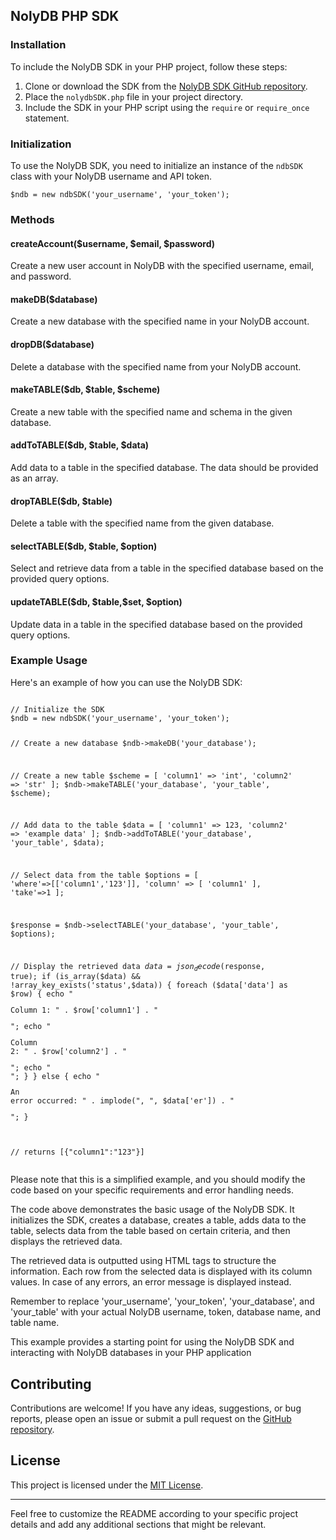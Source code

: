 <div>
  <h2>NolyDB PHP SDK</h2>
  
  <h3>Installation</h3>
  <p>To include the NolyDB SDK in your PHP project, follow these steps:</p>
  <ol>
    <li>Clone or download the SDK from the <a href="https://github.com/ojiiis/nolydbPHP-SDK">NolyDB SDK GitHub repository</a>.</li>
    <li>Place the <code>nolydbSDK.php</code> file in your project directory.</li>
    <li>Include the SDK in your PHP script using the <code>require</code> or <code>require_once</code> statement.</li>
  </ol>
  
  <h3>Initialization</h3>
  <p>To use the NolyDB SDK, you need to initialize an instance of the <code>ndbSDK</code> class with your NolyDB username and API token.</p>
  <pre><code>$ndb = new ndbSDK('your_username', 'your_token');</code></pre>
  
  <h3>Methods</h3>
  
  <h4>createAccount($username, $email, $password)</h4>
  <p>Create a new user account in NolyDB with the specified username, email, and password.</p>
  
  <h4>makeDB($database)</h4>
  <p>Create a new database with the specified name in your NolyDB account.</p>
  
  <h4>dropDB($database)</h4>
  <p>Delete a database with the specified name from your NolyDB account.</p>
  
  <h4>makeTABLE($db, $table, $scheme)</h4>
  <p>Create a new table with the specified name and schema in the given database.</p>
  
  <h4>addToTABLE($db, $table, $data)</h4>
  <p>Add data to a table in the specified database. The data should be provided as an array.</p>
  
  <h4>dropTABLE($db, $table)</h4>
  <p>Delete a table with the specified name from the given database.</p>
  
  <h4>selectTABLE($db, $table, $option)</h4>
  <p>Select and retrieve data from a table in the specified database based on the provided query options.</p>
  
  <h4>updateTABLE($db, $table,$set, $option)</h4>
  <p>Update data in a table in the specified database based on the provided query options.</p>
  
  <!-- Add more sections for each method and their descriptions -->
  
  <!-- Example usage and output -->
  <h3>Example Usage</h3>
  <p>Here's an example of how you can use the NolyDB SDK:</p>
  <pre><code>
// Initialize the SDK
$ndb = new ndbSDK('your_username', 'your_token');

// Create a new database
$ndb->makeDB('your_database');

// Create a new table
$scheme = [
    'column1' => 'int',
    'column2' => 'str'
];
$ndb->makeTABLE('your_database', 'your_table', $scheme);

// Add data to the table
$data = [
    'column1' => 123,
    'column2' => 'example data'
];
$ndb->addToTABLE('your_database', 'your_table', $data);

// Select data from the table
$options = [
    'where'=>[['column1','123']],
    'column' => [
    'column1'
    ],
    'take'=>1
];

$response = $ndb->selectTABLE('your_database', 'your_table', $options);

// Display the retrieved data
$data = json_decode($response, true);
if (is_array($data) && !array_key_exists('status',$data)) {
    foreach ($data['data'] as $row) {
        echo "<p>Column 1: " . $row['column1'] . "</p>";
        echo "<p>Column 2: " . $row['column2'] . "</p>";
        echo "<br>";
    }
} else {
    echo "<p>An error occurred: " . implode(", ", $data['er']) . "</p>";
}

// returns [{"column1":"123"}]
</code>
</pre>
  
  <p>
    Please note that this is a simplified example, and you should modify the code based on your specific requirements and error handling needs.
</p><p>
The code above demonstrates the basic usage of the NolyDB SDK. It initializes the SDK, creates a database, creates a table, adds data to the table, selects data from the table based on certain criteria, and then displays the retrieved data.
</p><p>
The retrieved data is outputted using HTML tags to structure the information. Each row from the selected data is displayed with its column values. In case of any errors, an error message is displayed instead.
</p><p>
Remember to replace 'your_username', 'your_token', 'your_database', and 'your_table' with your actual NolyDB username, token, database name, and table name.
</p><p>
This example provides a starting point for using the NolyDB SDK and interacting with NolyDB databases in your PHP application
  </p>
<h2>Contributing</h2>

<p>Contributions are welcome! If you have any ideas, suggestions, or bug reports, please open an issue or submit a pull request on the <a href="https://github.com/ojiiis">GitHub repository</a>.</p>

<h2>License</h2>

<p>This project is licensed under the <a href="https://opensource.org/licenses/MIT">MIT License</a>.</p>

<hr>

<p>Feel free to customize the README according to your specific project details and add any additional sections that might be relevant.</p>
